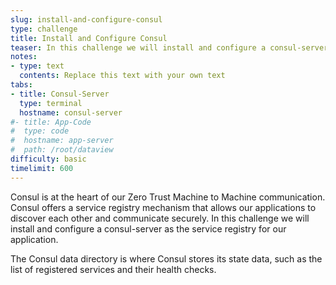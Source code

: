 ```yaml
---
slug: install-and-configure-consul
type: challenge
title: Install and Configure Consul
teaser: In this challenge we will install and configure a consul-server as the service registry for our application.
notes:
- type: text
  contents: Replace this text with your own text
tabs:
- title: Consul-Server
  type: terminal
  hostname: consul-server
#- title: App-Code
#  type: code
#  hostname: app-server
#  path: /root/dataview
difficulty: basic
timelimit: 600
---
```


Consul is at the heart of our Zero Trust Machine to Machine communication.  Consul offers a service registry mechanism that allows our applications to discover each other and communicate securely.  In this challenge we will install and configure a consul-server as the service registry for our application.

The Consul data directory is where Consul stores its state data, such as the list of registered services and their health checks.
